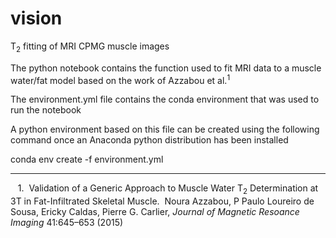 # vision
T<sub>2</sub> fitting of MRI CPMG muscle images

The python notebook contains the function used to fit MRI data to a muscle water/fat model based on the work of Azzabou et al.<sup>1</sup>

The environment.yml file contains the conda environment that was used to run the notebook

A python environment based on this file can be created using the following command once an Anaconda python distribution has been installed

conda env create -f environment.yml

---
    1.  Validation of a Generic Approach to Muscle Water T<sub>2</sub> Determination at 3T in Fat-Infiltrated Skeletal Muscle.  Noura Azzabou, P Paulo Loureiro de Sousa, Ericky Caldas, Pierre G. Carlier, *Journal of Magnetic Resoance Imaging* 41:645–653 (2015)
